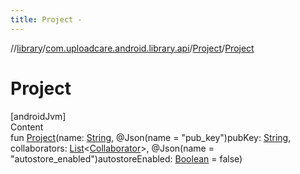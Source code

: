 ```yaml
---
title: Project -
---
```

//[library](../../index.md)/[com.uploadcare.android.library.api](../index.md)/[Project](index.md)/[Project](-project.md)



# Project  
[androidJvm]  
Content  
fun [Project](-project.md)(name: [String](https://kotlinlang.org/api/latest/jvm/stdlib/kotlin/-string/index.html), @Json(name = "pub_key")pubKey: [String](https://kotlinlang.org/api/latest/jvm/stdlib/kotlin/-string/index.html), collaborators: [List](https://kotlinlang.org/api/latest/jvm/stdlib/kotlin.collections/-list/index.html)<[Collaborator](../-collaborator/index.md)>, @Json(name = "autostore_enabled")autostoreEnabled: [Boolean](https://kotlinlang.org/api/latest/jvm/stdlib/kotlin/-boolean/index.html) = false)  



